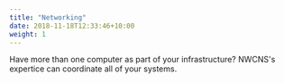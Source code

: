 ```yaml
---
title: "Networking"
date: 2018-11-18T12:33:46+10:00
weight: 1
---
```



Have more than one computer as part of your infrastructure?  NWCNS's expertice can coordinate all of your systems.
